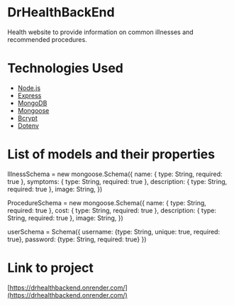 # DrHealthBackEnd
Health website to provide information on common illnesses and recommended procedures.

# Technologies Used

- [Node.js](https://nodejs.org/en/)
- [Express](https://expressjs.com/)
- [MongoDB](https://www.mongodb.com/)
- [Mongoose](https://mongoosejs.com/)
- [Bcrypt](https://www.npmjs.com/package/bcrypt)
- [Dotenv](https://www.npmjs.com/package/dotenv)

# List of models and their properties

IllnessSchema = new mongoose.Schema({
    name: { type: String, required: true },
    symptoms: { type: String, required: true },
    description: { type: String, required: true },
    image: String,
})

ProcedureSchema = new mongoose.Schema({
    name: { type: String, required: true },
    cost: { type: String, required: true },
    description: { type: String, required: true },
    image: String,
})

userSchema = Schema({
    username: {type: String, unique: true, required: true},
    password: {type: String, required: true}
})


# Link to project
[https://drhealthbackend.onrender.com/](https://drhealthbackend.onrender.com/)